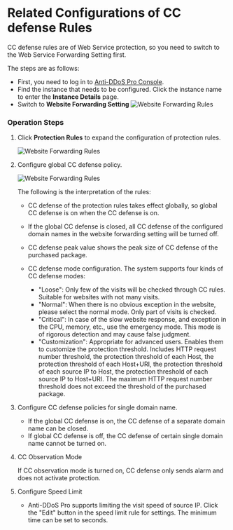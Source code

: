 # Related Configurations of CC defense Rules
CC defense rules are of Web Service protection, so you need to switch to the Web Service Forwarding Setting first.

The steps are as follows:

- First, you need to log in to [Anti-DDoS Pro Console](https://ip-anti-console.jdcloud.com/instancelist).
- Find the instance that needs to be configured. Click the instance name to enter the **Instance Details** page.
- Switch to **Website Forwarding Setting**
    ![Website Forwarding Rules](https://github.com/jdcloudcom/cn/blob/edit/image/Advanced%20Anti-DDoS/web-rule%2002.png)

### Operation Steps

1. Click **Protection Rules** to expand the configuration of protection rules.

    ![Website Forwarding Rules](https://github.com/jdcloudcom/cn/blob/edit/image/Advanced%20Anti-DDoS/web-rule%2004.png)

2. Configure global CC defense policy.

    ![Website Forwarding Rules](https://github.com/jdcloudcom/cn/blob/edit/image/Advanced%20Anti-DDoS/CC%20rules%2001.png)

    The following is the interpretation of the rules:
    
    - CC defense of the protection rules takes effect globally, so global CC defense is on when the CC defense is on.
    - If the global CC defense is closed, all CC defense of the configured domain names in the website forwarding setting will be turned off.
    - CC defense peak value shows the peak size of CC defense of the purchased package.
    - CC defense mode configuration. The system supports four kinds of CC defense modes: </BR>
    
         - "Loose": Only few of the visits will be checked through CC rules. Suitable for websites with not many visits.
         - "Normal": When there is no obvious exception in the website, please select the normal mode. Only part of visits is checked.
         - "Critical": In case of the slow website response, and exception in the CPU, memory, etc., use the emergency mode. This mode is of rigorous detection and may cause false judgment.
         - "Customization": Appropriate for advanced users. Enables them to customize the protection threshold. Includes HTTP request number threshold, the protection threshold of each Host, the protection threshold of each Host+URI, the protection threshold of each source IP to Host, the protection threshold of each source IP to Host+URI. The maximum HTTP request number threshold does not exceed the threshold of the purchased package.

3. Configure CC defense policies for single domain name.

    * If the global CC defense is on, the CC defense of a separate domain name can be closed.
    * If global CC defense is off, the CC defense of certain single domain name cannot be turned on.

4. CC Observation Mode

    If CC observation mode is turned on, CC defense only sends alarm and does not activate protection.

5. Configure Speed Limit

    * Anti-DDoS Pro supports limiting the visit speed of source IP. Click the "Edit" button in the speed limit rule for settings. The minimum time can be set to seconds.
 
